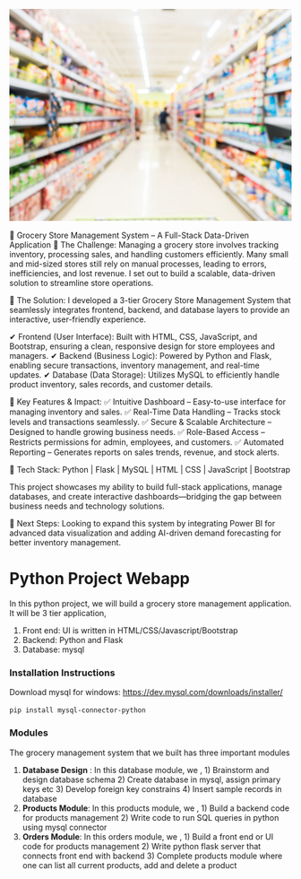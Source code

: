 
![Homepage](https://github.com/ncc-chandni/Grocery-Store-Management-System/raw/main/ui/images/bg.jpg)

📌 Grocery Store Management System – A Full-Stack Data-Driven Application
🛒 The Challenge:
Managing a grocery store involves tracking inventory, processing sales, and handling customers efficiently. Many small and mid-sized stores still rely on manual processes, leading to errors, inefficiencies, and lost revenue. I set out to build a scalable, data-driven solution to streamline store operations.

🚀 The Solution:
I developed a 3-tier Grocery Store Management System that seamlessly integrates frontend, backend, and database layers to provide an interactive, user-friendly experience.

✔ Frontend (User Interface): Built with HTML, CSS, JavaScript, and Bootstrap, ensuring a clean, responsive design for store employees and managers.
✔ Backend (Business Logic): Powered by Python and Flask, enabling secure transactions, inventory management, and real-time updates.
✔ Database (Data Storage): Utilizes MySQL to efficiently handle product inventory, sales records, and customer details.

🎯 Key Features & Impact:
✅ Intuitive Dashboard – Easy-to-use interface for managing inventory and sales.
✅ Real-Time Data Handling – Tracks stock levels and transactions seamlessly.
✅ Secure & Scalable Architecture – Designed to handle growing business needs.
✅ Role-Based Access – Restricts permissions for admin, employees, and customers.
✅ Automated Reporting – Generates reports on sales trends, revenue, and stock alerts.

🔗 Tech Stack: Python | Flask | MySQL | HTML | CSS | JavaScript | Bootstrap

This project showcases my ability to build full-stack applications, manage databases, and create interactive dashboards—bridging the gap between business needs and technology solutions.

🚀 Next Steps: Looking to expand this system by integrating Power BI for advanced data visualization and adding AI-driven demand forecasting for better inventory management.

# Python Project Webapp

In this python project, we will build a grocery store management application. It will be 3 tier application,
1. Front end: UI is written in HTML/CSS/Javascript/Bootstrap
2. Backend: Python and Flask
3. Database: mysql

   
### Installation Instructions

Download mysql for windows: https://dev.mysql.com/downloads/installer/

`pip install mysql-connector-python`

###  Modules

The grocery management system that we built has three important modules
1. **Database Design** : In this database module, we , 1) Brainstorm and design database schema 2) Create database in mysql, assign primary keys etc 3) Develop foreign key constrains 4) Insert sample records in database
2. **Products Module**: In this products module, we , 1) Build a backend code for products management 2) Write code to run SQL queries in python using mysql connector
3. **Orders Module**: In this orders module, we , 1) Build a front end or UI code for products management 2) Write python flask server that connects front end with backend 3) Complete products module where one can list all current products, add and delete a product

